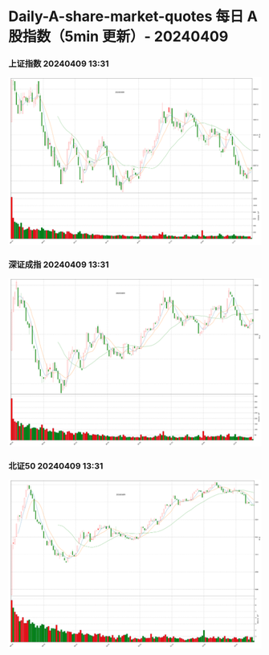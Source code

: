 
# Daily-A-share-market-quotes 每日 A 股指数（5min 更新）- 20240409

### 上证指数 20240409 13:31
![](./fig/2024/4/20240409-sh000001.png)

### 深证成指 20240409 13:31
![](./fig/2024/4/20240409-sz399001.png)

### 北证50 20240409 13:31
![](./fig/2024/4/20240409-bj899050.png)
